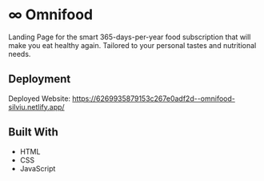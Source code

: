 # ∞ Omnifood

Landing Page for the smart 365-days-per-year food subscription that will make you eat healthy again. Tailored to your personal tastes and nutritional needs.


## Deployment

Deployed Website: https://6269935879153c267e0adf2d--omnifood-silviu.netlify.app/




## Built With

* HTML
* CSS
* JavaScript


